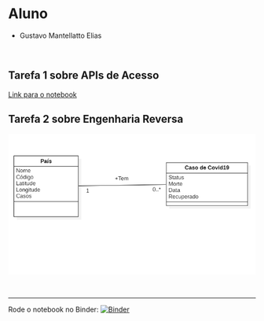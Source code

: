 # Aluno
* Gustavo Mantellatto Elias

<br>

## Tarefa 1 sobre APIs de Acesso
[Link para o notebook](https://github.com/gustavopir/MC536/blob/main/lab01/notebook/lab01-api.ipynb)


## Tarefa 2 sobre Engenharia Reversa
![diagrama COVID](images/diagrama-er.png)

<br>

***

Rode o notebook no Binder:
[![Binder](https://mybinder.org/badge_logo.svg)](https://mybinder.org/v2/gh/gustavopir/MC536/HEAD)
